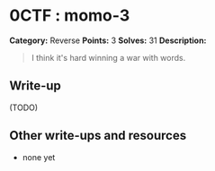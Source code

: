 # 0CTF : momo-3

**Category:** Reverse
**Points:** 3
**Solves:** 31
**Description:**

> I think it's hard winning a war with words.
>


## Write-up

(TODO)

## Other write-ups and resources

* none yet
